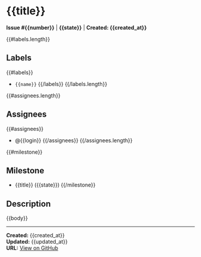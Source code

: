 # {{title}}

**Issue #{{number}}** | **{{state}}** | **Created: {{created_at}}**

{{#labels.length}}
## Labels
{{#labels}}
- `{{name}}`
{{/labels}}
{{/labels.length}}

{{#assignees.length}}
## Assignees
{{#assignees}}
- @{{login}}
{{/assignees}}
{{/assignees.length}}

{{#milestone}}
## Milestone
- {{title}} ({{state}})
{{/milestone}}

## Description

{{body}}

---

**Created:** {{created_at}}  
**Updated:** {{updated_at}}  
**URL:** [View on GitHub]({{html_url}})